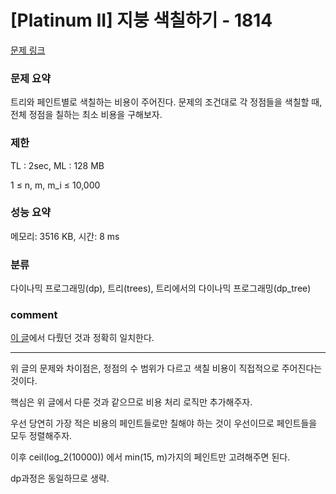 
# [Platinum II] 지붕 색칠하기 - 1814

[문제 링크](https://www.acmicpc.net/problem/1814)

### 문제 요약

<p> 트리와 페인트별로 색칠하는 비용이 주어진다. 문제의 조건대로 각 정점들을 색칠할 때, 전체 정점을 칠하는 최소 비용을 구해보자. </p>

### 제한

TL : 2sec, ML : 128 MB

1 ≤ n, m, m_i ≤ 10,000

### 성능 요약

메모리: 3516 KB, 시간: 8 ms

### 분류

다이나믹 프로그래밍(dp), 트리(trees), 트리에서의 다이나믹 프로그래밍(dp_tree)

### comment

[이 글](https://github.com/pill27211/Baekjoon/tree/main/Platinum/DP/1693_%ED%8A%B8%EB%A6%AC%20%EC%83%89%EC%B9%A0%ED%95%98%EA%B8%B0)에서 다뤘던 것과 정확히 일치한다.

-----------------------------------------------------------------------------------------------------------------------------------------------------------------------

위 글의 문제와 차이점은, 정점의 수 범위가 다르고 색칠 비용이 직접적으로 주어진다는 것이다.

핵심은 위 글에서 다룬 것과 같으므로 비용 처리 로직만 추가해주자.

우선 당연히 가장 적은 비용의 페인트들로만 칠해야 하는 것이 우선이므로 페인트들을 모두 정렬해주자.

이후 ceil(log_2(10000)) 에서 min(15, m)가지의 페인트만 고려해주면 된다.

dp과정은 동일하므로 생략.
